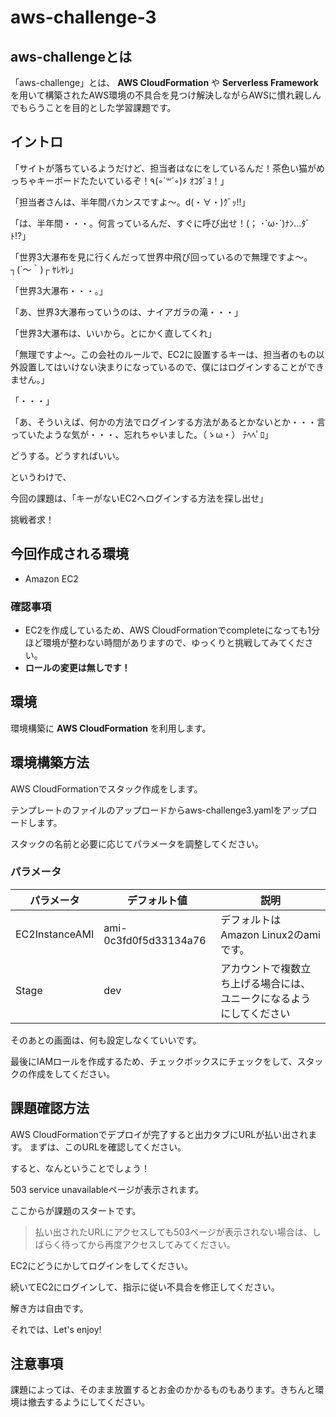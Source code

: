# aws-challenge-3
## aws-challengeとは
「aws-challenge」とは、 **AWS CloudFormation** や **Serverless Framework** を用いて構築されたAWS環境の不具合を見つけ解決しながらAWSに慣れ親しんでもらうことを目的とした学習課題です。

## イントロ 
「サイトが落ちているようだけど、担当者はなにをしているんだ！茶色い猫がめっちゃキーボードたたいているぞ！٩(◦`꒳´◦)۶ ｵｺﾀﾞﾖ！」

「担当者さんは、半年間バカンスですよ～。d(・∀・)ｸﾞｯ!!」

「は、半年間・・・。何言っているんだ、すぐに呼び出せ！(； ･`ω･´)ﾅﾝ…ﾀﾞﾄ!?」

「世界3大瀑布を見に行くんだって世界中飛び回っているので無理ですよ～。┐(´～｀)┌ ﾔﾚﾔﾚ」

「世界3大瀑布・・・。」

「あ、世界3大瀑布っていうのは、ナイアガラの滝・・・」

「世界3大瀑布は、いいから。とにかく直してくれ」

「無理ですよ～。この会社のルールで、EC2に設置するキーは、担当者のもの以外設置してはいけない決まりになっているので、僕にはログインすることができません。」

「・・・」

「あ、そういえば、何かの方法でログインする方法があるとかないとか・・・言っていたような気が・・・、忘れちゃいました。（ゝω・） ﾃﾍﾍﾟﾛ」

どうする。どうすればいい。

というわけで、

今回の課題は、「キーがないEC2へログインする方法を探し出せ」

挑戦者求！

## 今回作成される環境

* Amazon EC2

### 確認事項
* EC2を作成しているため、AWS CloudFormationでcompleteになっても1分ほど環境が整わない時間がありますので、ゆっくりと挑戦してみてください。
* **ロールの変更は無しです！**


## 環境
環境構築に **AWS CloudFormation** を利用します。

## 環境構築方法
AWS CloudFormationでスタック作成をします。

テンプレートのファイルのアップロードからaws-challenge3.yamlをアップロードします。


スタックの名前と必要に応じてパラメータを調整してください。



### パラメータ

| パラメータ | デフォルト値 |説明|
----|----|---- 
| EC2InstanceAMI | ami-0c3fd0f5d33134a76 |デフォルトは Amazon Linux2のamiです。
| Stage | dev |アカウントで複数立ち上げる場合には、ユニークになるようにしてください

そのあとの画面は、何も設定しなくていいです。


最後にIAMロールを作成するため、チェックボックスにチェックをして、スタックの作成をしてください。


## 課題確認方法

AWS CloudFormationでデプロイが完了すると出力タブにURLが払い出されます。
まずは、このURLを確認してください。



すると、なんということでしょう！

503 service unavailableページが表示されます。

ここからが課題のスタートです。

> 払い出されたURLにアクセスしても503ページが表示されない場合は、しばらく待ってから再度アクセスしてみてください。

EC2にどうにかしてログインをしてください。

続いてEC2にログインして、指示に従い不具合を修正してください。

解き方は自由です。

それでは、Let's enjoy!

## 注意事項

課題によっては、そのまま放置するとお金のかかるものもあります。きちんと環境は撤去するようにしてください。
